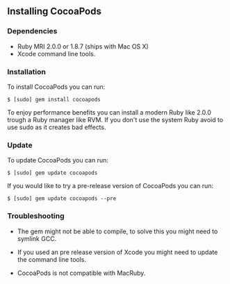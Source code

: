 ## Installing CocoaPods


### Dependencies

- Ruby MRI 2.0.0 or 1.8.7 (ships with Mac OS X)
- Xcode command line tools.


### Installation

To install CocoaPods you can run:

    $ [sudo] gem install cocoapods

To enjoy performance benefits you can install a modern Ruby like 2.0.0 trough a
Ruby manager like RVM. If you don't use the system Ruby avoid to use sudo as it
creates bad effects.

### Update

To update CocoaPods you can run:

    $ [sudo] gem update cocoapods

If you would like to try a pre-release version of CocoaPods you can run:

    $ [sudo] gem update cocoapods --pre


### Troubleshooting

- The gem might not be able to compile, to solve this you might need to symlink
  GCC.

- If you used an pre release version of Xcode you might need to update the
  command line tools.

- CocoaPods is not compatible with MacRuby.
